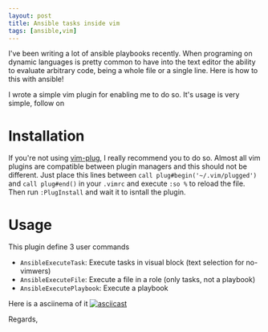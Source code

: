 ```yaml
---
layout: post
title: Ansible tasks inside vim
tags: [ansible,vim]
---
```


I've been writing a lot of ansible playbooks recently. When programing on
dynamic languages is pretty common to have into the text editor the ability to
evaluate arbitrary code, being a whole file or a single line. Here is how to this with
ansible!

I wrote a simple vim plugin for enabling me to do so. It's usage is very simple, follow on

# Installation

If you're not using [vim-plug](https://github.com/junegunn/vim-plug), I really recommend you
to do so. Almost all vim plugins are compatible between plugin managers and this should not be
different. Just place this lines between `call plug#begin('~/.vim/plugged')` and `call plug#end()`
in your `.vimrc` and execute `:so %` to reload the file. Then run `:PlugInstall` and wait it to
isntall the plugin.

# Usage

This plugin define 3 user commands

* `AnsibleExecuteTask`: Execute tasks in visual block (text selection for no-vimwers)
* `AnsibleExecuteFile`: Execute a file in a role (only tasks, not a playbook)
* `AnsibleExecutePlaybook`: Execute a playbook


Here is a asciinema of it
[![asciicast](https://asciinema.org/a/ezgOAViHxSNOjPaNf8vDhEqRx.svg)](https://asciinema.org/a/ezgOAViHxSNOjPaNf8vDhEqRx)


Regards,


